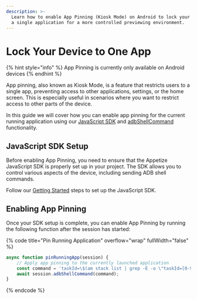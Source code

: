 ```yaml
---
description: >-
  Learn how to enable App Pinning (Kiosk Mode) on Android to lock your device to
  a single application for a more controlled previewing environment.
---
```


# Lock Your Device to One App

{% hint style="info" %}
App Pinning is currently only available on Android devices
{% endhint %}

App pinning, also known as Kiosk Mode, is a feature that restricts users to a single app, preventing access to other applications, settings, or the home screen. This is especially useful in scenarios where you want to restrict access to other parts of the device.&#x20;

In this guide we will cover how you can enable app pinning for the current running application using our [JavaScript SDK](broken-reference) and [adbShellCommand](../javascript-sdk/automation/device-commands.md#adbshellcommand) functionality.

## JavaScript SDK Setup

Before enabling App Pinning, you need to ensure that the Appetize JavaScript SDK is properly set up in your project. The SDK allows you to control various aspects of the device, including sending ADB shell commands.

Follow our [Getting Started](../javascript-sdk/getting-started.md) steps to set up the JavaScript SDK.

## Enabling App Pinning

Once your SDK setup is complete, you can enable App Pinning by running the following function after the session has started:

{% code title="Pin Running Application" overflow="wrap" fullWidth="false" %}
```typescript
async function pinRunningApp(session) {
    // Apply app pinning to the currently launched application
    const command = 'taskId=\$(am stack list | grep -E -o \"taskId=[0-9]+: $PACKAGE\" | grep -E -o \"[0-9]+\"); am task lock \$taskId';
    await session.adbShellCommand(command);
}
```
{% endcode %}


